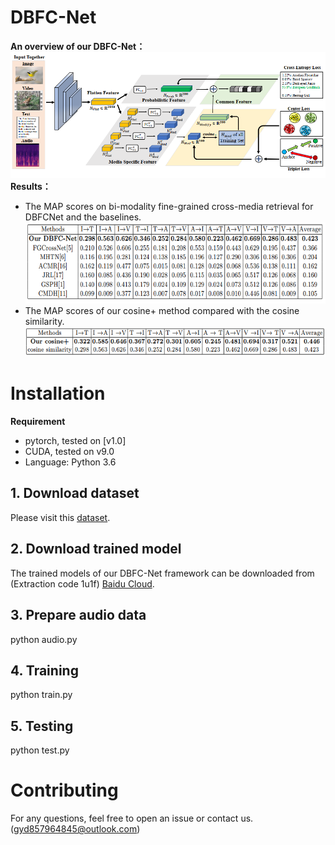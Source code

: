 # DBFC-Net
**An overview of our DBFC-Net：**
![Alt text](https://github.com/18205097282/DBFC-Net/blob/master/ScreenShots/1.png)
**Results：**

- The MAP scores on bi-modality fine-grained cross-media retrieval for DBFCNet and the baselines. 
![Alt text](https://github.com/18205097282/DBFC-Net/blob/master/ScreenShots/2.png)
- The MAP scores of our cosine+ method compared with the cosine similarity. 
![Alt text](https://github.com/18205097282/DBFC-Net/blob/master/ScreenShots/4.png)

# Installation

**Requirement**

- pytorch, tested on [v1.0]
- CUDA, tested on v9.0
- Language: Python 3.6

## 1. Download dataset

Please visit this [dataset](http://59.108.48.34/tiki/FGCrossNet/).

## 2. Download trained model
The trained models of our DBFC-Net framework can be downloaded from (Extraction code 1u1f) [Baidu Cloud](https://pan.baidu.com/s/14_XWs5tR53KKG2hUHKadFQ).

## 3. Prepare audio data
python audio.py


## 4. Training
python train.py


## 5. Testing
python test.py


# Contributing
For any questions, feel free to open an issue or contact us. ([gyd857964845@outlook.com]())
